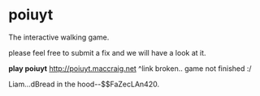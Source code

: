 poiuyt
======

The interactive walking game.

please feel free to submit a fix and we will have a look at it. 

<b>play poiuyt</b>
http://poiuyt.maccraig.net
^link broken.. game not finished :/

Liam...dBread in the hood--$$FaZecLAn420.
`````````````````````````````````````````
